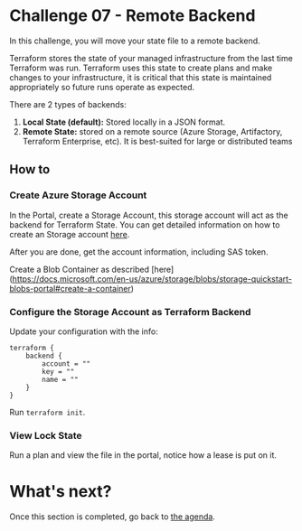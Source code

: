 # Challenge 07 - Remote Backend

In this challenge, you will move your state file to a remote backend.

Terraform stores the state of your managed infrastructure from the last time Terraform was run. Terraform uses this state to create plans and make changes to your infrastructure, it is critical that this state is maintained appropriately so future runs operate as expected.

There are 2 types of backends: 
1. **Local State (default):** Stored locally in a JSON format.
2. **Remote State:** stored on a remote source (Azure Storage, Artifactory, Terraform Enterprise, etc). It is best-suited for large or distributed teams

## How to

### Create Azure Storage Account

In the Portal, create a Storage Account, this storage account will act as the backend for Terraform State. You can get detailed information on how to create an Storage account [here](https://docs.microsoft.com/en-us/azure/storage/common/storage-quickstart-create-account?tabs=azure-portal).

After you are done, get the account information, including SAS token.

Create a Blob Container as described [here] (https://docs.microsoft.com/en-us/azure/storage/blobs/storage-quickstart-blobs-portal#create-a-container)

### Configure the Storage Account as Terraform Backend

Update your configuration with the info:

```hcl
terraform {
    backend {
        account = ""
        key = ""
        name = ""
    }
}
```

Run `terraform init`.

### View Lock State

Run a plan and view the file in the portal, notice how a lease is put on it.

What's next?
==============

Once this section is completed, go back to [the agenda](../../README.md).